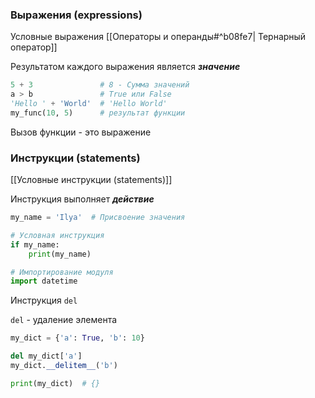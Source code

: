 ### Выражения (expressions)
Условные выражения [[Операторы и операнды#^b08fe7| Тернарный оператор]]

Результатом каждого выражения является ***значение***

```Python
5 + 3               # 8 - Сумма значений
a > b               # True или False
'Hello ' + 'World'  # 'Hello World'
my_func(10, 5)      # результат функции
```

Вызов функции - это выражение

### Инструкции (statements)
[[Условные инструкции (statements)]]

Инструкция выполняет ***действие***

```Python
my_name = 'Ilya'  # Присвоение значения

# Условная инструкция
if my_name:
	print(my_name)

# Импортирование модуля
import datetime

```

Инструкция `del`

`del` - удаление элемента
```Python
my_dict = {'a': True, 'b': 10}

del my_dict['a']
my_dict.__delitem__('b')

print(my_dict)  # {}
```